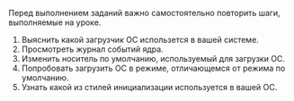 Перед выполнением заданий важно самостоятельно повторить шаги, выполняемые на уроке.

1) Выяснить какой загрузчик ОС использется в вашей системе.
2) Просмотреть журнал событий ядра.
3) Изменить носитель по умолчанию, используемый для загрузки ОС.
4) Попробовать загрузить ОС в режиме, отличающемся от режима по умолчанию.
5) Узнать какой из стилей инициализации используется в вашей ОС.

